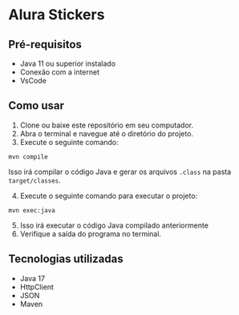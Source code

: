 # Alura Stickers

## Pré-requisitos

-   Java 11 ou superior instalado
-   Conexão com a internet
-   VsCode 

##  Como usar

 1.  Clone ou baixe este repositório em seu computador.
 2.  Abra o terminal e navegue até o diretório do projeto.
 3.  Execute o seguinte comando:


```shell
mvn compile
```
    
 Isso irá compilar o código Java e gerar os arquivos `.class` na pasta `target/classes`.
 
 4. Execute o seguinte comando para executar o projeto:
	
```shell
mvn exec:java
```
 5. Isso irá executar o código Java compilado anteriormente
 6. Verifique a saída do programa no terminal.

## Tecnologias utilizadas

-   Java 17
-   HttpClient
-   JSON
-   Maven
